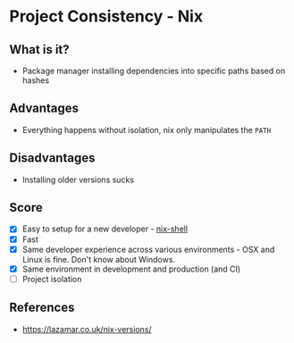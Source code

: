 # Project Consistency - Nix

## What is it?

* Package manager installing dependencies into specific paths based on hashes

## Advantages

* Everything happens without isolation, nix only manipulates the `PATH`

## Disadvantages

* Installing older versions sucks

## Score

* [x] Easy to setup for a new developer - [nix-shell](https://nixos.org/guides/nix-pills/developing-with-nix-shell.html)
* [x] Fast
* [x] Same developer experience across various environments - OSX and Linux is fine. Don't know about Windows.
* [x] Same environment in development and production (and CI)
* [ ] Project isolation

## References

* https://lazamar.co.uk/nix-versions/

